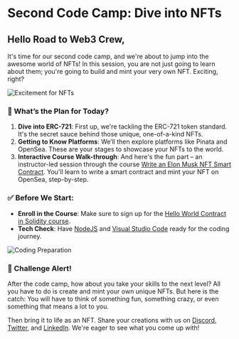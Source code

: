 # Second Code Camp: Dive into NFTs

## Hello Road to Web3 Crew,

It's time for our second code camp, and we're about to jump into the awesome world of NFTs! In this session, you are not just going to learn about them; you're going to build and mint your very own NFT. Exciting, right?

![Excitement for NFTs](https://media0.giphy.com/media/dYZuqJLDVsWMLWyIxJ/giphy.gif?cid=7941fdc6iurotivli45z7uejlwurbnppexrjtfr1peeunmg4&ep=v1_gifs_search&rid=giphy.gif&ct=g)

### 🤔 What’s the Plan for Today?

1. **Dive into ERC-721**: First up, we're tackling the ERC-721 token standard. It's the secret sauce behind those unique, one-of-a-kind NFTs.
2. **Getting to Know Platforms**: We’ll then explore platforms like Pinata and OpenSea. These are your stages to showcase your NFTs to the world.
3. **Interactive Course Walk-through**: And here's the fun part – an instructor-led session through the course [Write an Elon Musk NFT Smart Contract](https://metaschool.so/courses/how-to-write-a-smart-contract-and-mint-elon-musk-nft-on-opensea?utm_campaign=codecamp2&utm_source=luma&utm_medium=email). You'll learn to write a smart contract and mint your NFT on OpenSea, step-by-step.

### ✅ Before We Start:

- **Enroll in the Course**: Make sure to sign up for the [Hello World Contract in Solidity course](https://metaschool.so/courses/writing-your-first-hello-world-contract-in-solidity).
- **Tech Check**: Have [NodeJS](https://nodejs.org/en) and [Visual Studio Code](https://code.visualstudio.com/download) ready for the coding journey.

![Coding Preparation](https://media0.giphy.com/media/KbvZsN07K9Hy9ZoyR7/giphy.gif?cid=7941fdc6pua4pbxacrv2ssjxdngrgdidwdw0d9fgwity8x3l&ep=v1_gifs_search&rid=giphy.gif&ct=g)

### 🚀 Challenge Alert!

After the code camp, how about you take your skills to the next level? All you have to do is create and mint your own unique NFTs. But here is the catch: You will have to think of something fun, something crazy, or even something that means a lot to you. 

Then bring it to life as an NFT. Share your creations with us on [Discord](https://discord.com/invite/vbVMUwXWgc), [Twitter](https://twitter.com/0xmetaschool), and [LinkedIn](https://www.linkedin.com/company/0xmetaschool/). We're eager to see what you come up with!
